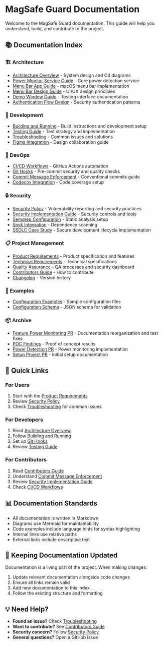 # MagSafe Guard Documentation

Welcome to the MagSafe Guard documentation. This guide will help you understand, build, and contribute to the project.

## 📚 Documentation Index

### 🏗️ Architecture

- [Architecture Overview](architecture/architecture-overview.md) - System design and C4 diagrams
- [Power Monitor Service Guide](architecture/power-monitor-service-guide.md) - Core power detection service
- [Menu Bar App Guide](architecture/menu-bar-app-guide.md) - macOS menu bar implementation
- [Menu Bar Design Guide](architecture/menu-bar-design-guide.md) - UI/UX design principles
- [Demo Window Guide](architecture/demo-window-guide.md) - Testing interface documentation
- [Authentication Flow Design](architecture/auth-flow-design.md) - Security authentication patterns

### 🔧 Development

- [Building and Running](maintainers/building-and-running.md) - Build instructions and development setup
- [Testing Guide](maintainers/testing-guide.md) - Test strategy and implementation
- [Troubleshooting](maintainers/troubleshooting.md) - Common issues and solutions
- [Figma Integration](maintainers/figma.md) - Design collaboration guide

### 🚀 DevOps

- [CI/CD Workflows](devops/ci-cd-workflows.md) - GitHub Actions automation
- [Git Hooks](devops/git-hooks.md) - Pre-commit security and quality checks
- [Commit Message Enforcement](devops/commit-message-enforcement.md) - Conventional commits guide
- [Codecov Integration](devops/codecov-swift.md) - Code coverage setup

### 🔒 Security

- [Security Policy](SECURITY.md) - Vulnerability reporting and security practices
- [Security Implementation Guide](security/security-implementation-guide.md) - Security controls and tools
- [Semgrep Configuration](security/semgrep.md) - Static analysis setup
- [Snyk Integration](security/snyk-integration.md) - Dependency scanning
- [SSDLC Case Study](security/ssdlc-case-study.md) - Secure development lifecycle implementation

### 📋 Project Management

- [Product Requirements](PRD.md) - Product specification and features
- [Technical Requirements](REQUIREMENTS.md) - Technical specifications
- [Quality Assurance](QA.md) - QA processes and security dashboard
- [Contributors Guide](CONTRIBUTORS.md) - How to contribute
- [Changelog](CHANGELOG.md) - Version history

### 📝 Examples

- [Configuration Examples](examples/config-examples.yaml) - Sample configuration files
- [Configuration Schema](examples/config-schema.json) - JSON schema for validation

### 📦 Archive

- [Feature Power Monitoring PR](archive/pr.feature-power-monitoring.md) - Documentation reorganization and test fixes
- [POC Findings](archive/poc-findings-archive.md) - Proof of concept results
- [Power Detection PR](archive/pr.proto-power-detect.md) - Power monitoring implementation
- [Setup Project PR](archive/pr.setup-project-repo.md) - Initial setup documentation

## 🎯 Quick Links

### For Users

1. Start with the [Product Requirements](PRD.md)
2. Review [Security Policy](SECURITY.md)
3. Check [Troubleshooting](maintainers/troubleshooting.md) for common issues

### For Developers

1. Read [Architecture Overview](architecture/architecture-overview.md)
2. Follow [Building and Running](maintainers/building-and-running.md)
3. Set up [Git Hooks](devops/git-hooks.md)
4. Review [Testing Guide](maintainers/testing-guide.md)

### For Contributors

1. Read [Contributors Guide](CONTRIBUTORS.md)
2. Understand [Commit Message Enforcement](devops/commit-message-enforcement.md)
3. Review [Security Implementation Guide](security/security-implementation-guide.md)
4. Check [CI/CD Workflows](devops/ci-cd-workflows.md)

## 📊 Documentation Standards

- All documentation is written in Markdown
- Diagrams use Mermaid for maintainability
- Code examples include language hints for syntax highlighting
- Internal links use relative paths
- External links include descriptive text

## 🔄 Keeping Documentation Updated

Documentation is a living part of the project. When making changes:

1. Update relevant documentation alongside code changes
2. Ensure all links remain valid
3. Add new documentation to this index
4. Follow the existing structure and formatting

## 💡 Need Help?

- **Found an issue?** Check [Troubleshooting](maintainers/troubleshooting.md)
- **Want to contribute?** See [Contributors Guide](CONTRIBUTORS.md)
- **Security concern?** Follow [Security Policy](SECURITY.md)
- **General questions?** Open a GitHub issue
